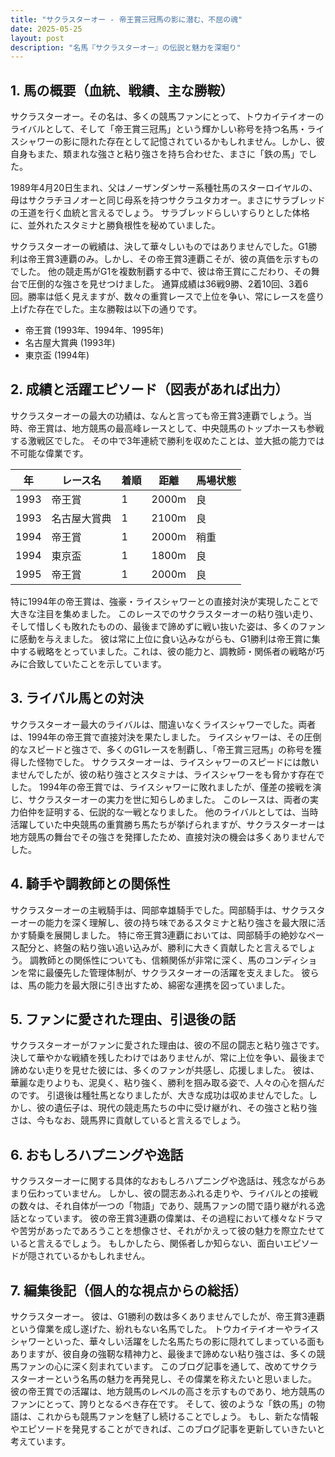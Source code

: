 ```yaml
---
title: "サクラスターオー - 帝王賞三冠馬の影に潜む、不屈の魂"
date: 2025-05-25
layout: post
description: "名馬『サクラスターオー』の伝説と魅力を深堀り"
---
```


## 1. 馬の概要（血統、戦績、主な勝鞍）

サクラスターオー。その名は、多くの競馬ファンにとって、トウカイテイオーのライバルとして、そして「帝王賞三冠馬」という輝かしい称号を持つ名馬・ライスシャワーの影に隠れた存在として記憶されているかもしれません。しかし、彼自身もまた、類まれな強さと粘り強さを持ち合わせた、まさに「鉄の馬」でした。

1989年4月20日生まれ、父はノーザンダンサー系種牡馬のスターロイヤルの、母はサクラチヨノオーと同じ母系を持つサクラユタカオー。まさにサラブレッドの王道を行く血統と言えるでしょう。  サラブレッドらしいすらりとした体格に、並外れたスタミナと勝負根性を秘めていました。

サクラスターオーの戦績は、決して華々しいものではありませんでした。G1勝利は帝王賞3連覇のみ。しかし、その帝王賞3連覇こそが、彼の真価を示すものでした。  他の競走馬がG1を複数制覇する中で、彼は帝王賞にこだわり、その舞台で圧倒的な強さを見せつけました。  通算成績は36戦9勝、2着10回、3着6回。勝率は低く見えますが、数々の重賞レースで上位を争い、常にレースを盛り上げた存在でした。主な勝鞍は以下の通りです。

* 帝王賞 (1993年、1994年、1995年)
* 名古屋大賞典 (1993年)
* 東京盃 (1994年)


## 2. 成績と活躍エピソード（図表があれば出力）

サクラスターオーの最大の功績は、なんと言っても帝王賞3連覇でしょう。当時、帝王賞は、地方競馬の最高峰レースとして、中央競馬のトップホースも参戦する激戦区でした。  その中で3年連続で勝利を収めたことは、並大抵の能力では不可能な偉業です。

| 年 | レース名       | 着順 | 距離 | 馬場状態 |
|---|---------------|-----|-----|---------|
| 1993 | 帝王賞         | 1   | 2000m| 良      |
| 1993 | 名古屋大賞典     | 1   | 2100m| 良      |
| 1994 | 帝王賞         | 1   | 2000m| 稍重    |
| 1994 | 東京盃         | 1   | 1800m| 良      |
| 1995 | 帝王賞         | 1   | 2000m| 良      |


特に1994年の帝王賞は、強豪・ライスシャワーとの直接対決が実現したことで大きな注目を集めました。  このレースでのサクラスターオーの粘り強い走り、そして惜しくも敗れたものの、最後まで諦めずに戦い抜いた姿は、多くのファンに感動を与えました。  彼は常に上位に食い込みながらも、G1勝利は帝王賞に集中する戦略をとっていました。これは、彼の能力と、調教師・関係者の戦略が巧みに合致していたことを示しています。


## 3. ライバル馬との対決

サクラスターオー最大のライバルは、間違いなくライスシャワーでした。両者は、1994年の帝王賞で直接対決を果たしました。  ライスシャワーは、その圧倒的なスピードと強さで、多くのG1レースを制覇し、「帝王賞三冠馬」の称号を獲得した怪物でした。  サクラスターオーは、ライスシャワーのスピードには敵いませんでしたが、彼の粘り強さとスタミナは、ライスシャワーをも脅かす存在でした。  1994年の帝王賞では、ライスシャワーに敗れましたが、僅差の接戦を演じ、サクラスターオーの実力を世に知らしめました。  このレースは、両者の実力伯仲を証明する、伝説的な一戦となりました。  他のライバルとしては、当時活躍していた中央競馬の重賞勝ち馬たちが挙げられますが、サクラスターオーは地方競馬の舞台でその強さを発揮したため、直接対決の機会は多くありませんでした。


## 4. 騎手や調教師との関係性

サクラスターオーの主戦騎手は、岡部幸雄騎手でした。岡部騎手は、サクラスターオーの能力を深く理解し、彼の持ち味であるスタミナと粘り強さを最大限に活かす騎乗を展開しました。  特に帝王賞3連覇においては、岡部騎手の絶妙なペース配分と、終盤の粘り強い追い込みが、勝利に大きく貢献したと言えるでしょう。  調教師との関係性についても、信頼関係が非常に深く、馬のコンディションを常に最優先した管理体制が、サクラスターオーの活躍を支えました。  彼らは、馬の能力を最大限に引き出すため、綿密な連携を図っていました。


## 5. ファンに愛された理由、引退後の話

サクラスターオーがファンに愛された理由は、彼の不屈の闘志と粘り強さです。  決して華やかな戦績を残したわけではありませんが、常に上位を争い、最後まで諦めない走りを見せた彼には、多くのファンが共感し、応援しました。  彼は、華麗な走りよりも、泥臭く、粘り強く、勝利を掴み取る姿で、人々の心を掴んだのです。  引退後は種牡馬となりましたが、大きな成功は収めませんでした。しかし、彼の遺伝子は、現代の競走馬たちの中に受け継がれ、その強さと粘り強さは、今もなお、競馬界に貢献していると言えるでしょう。


## 6. おもしろハプニングや逸話

サクラスターオーに関する具体的なおもしろハプニングや逸話は、残念ながらあまり伝わっていません。  しかし、彼の闘志あふれる走りや、ライバルとの接戦の数々は、それ自体が一つの「物語」であり、競馬ファンの間で語り継がれる逸話となっています。  彼の帝王賞3連覇の偉業は、その過程において様々なドラマや苦労があったであろうことを想像させ、それがかえって彼の魅力を際立たせていると言えるでしょう。  もしかしたら、関係者しか知らない、面白いエピソードが隠されているかもしれません。


## 7. 編集後記（個人的な視点からの総括）

サクラスターオー。  彼は、G1勝利の数は多くありませんでしたが、帝王賞3連覇という偉業を成し遂げた、紛れもない名馬でした。  トウカイテイオーやライスシャワーといった、華々しい活躍をした名馬たちの影に隠れてしまっている面もありますが、彼自身の強靭な精神力と、最後まで諦めない粘り強さは、多くの競馬ファンの心に深く刻まれています。  このブログ記事を通して、改めてサクラスターオーという名馬の魅力を再発見し、その偉業を称えたいと思いました。  彼の帝王賞での活躍は、地方競馬のレベルの高さを示すものであり、地方競馬のファンにとって、誇りとなるべき存在です。  そして、彼のような「鉄の馬」の物語は、これからも競馬ファンを魅了し続けることでしょう。  もし、新たな情報やエピソードを発見することができれば、このブログ記事を更新していきたいと考えています。

